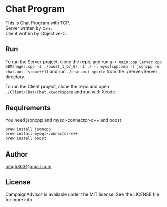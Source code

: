 # Chat Program

This is Chat Program with TCP.\
Server written by c++.\
Client written by Objective-C.

## Run

To run the Server project, clone the repo, and run `g++ main.cpp Server.cpp DBManager.cpp -I ./boost_1_67_0/ -I ./ -l mysqlcppconn -l jsoncpp -o chat.out -std=c++11` and run `./chat.out <port>` from the ./Server/Server directory.

To run the Client project, clone the repo and open `./Client/Chat/Chat.xcworkspace` and run with Xcode.

## Requirements

You need jsoncpp and mysql-connector-c++ and boost


```ruby
brew install jsoncpp
brew install mysql-connector-c++
brew install boost
```

## Author

mhg5303@gmail.com

## License

CampaignAdvisor is available under the MIT license. See the LICENSE file for more info.
